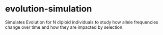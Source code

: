 # evolution-simulation
Simulates Evolution for N diploid individuals to study how allele frequencies change over time and how they are impacted by selection.
